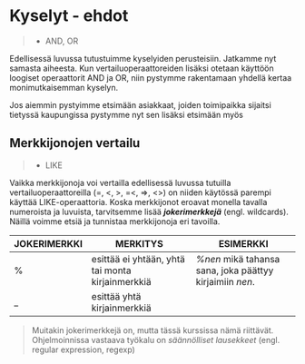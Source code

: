 # Kyselyt - ehdot
>- AND, OR

Edellisessä luvussa tutustuimme kyselyiden perusteisiin.
Jatkamme nyt samasta aiheesta. Kun vertailuoperaattoreiden lisäksi otetaan käyttöön loogiset operaattorit AND ja OR, niin pystymme rakentamaan yhdellä kertaa monimutkaisemman kyselyn.

Jos aiemmin pystyimme etsimään asiakkaat, joiden toimipaikka sijaitsi tietyssä kaupungissa pystymme nyt sen lisäksi etsimään myös 

## Merkkijonojen vertailu
>- LIKE

Vaikka merkkijonoja voi vertailla edellisessä luvussa tutuilla vertailuoperaattoreilla (=, <, >, =<, =>, <>) on niiden käytössä parempi käyttää LIKE-operaattoria. 
Koska merkkijonot eroavat monella tavalla numeroista ja luvuista, tarvitsemme lisää ***jokerimerkkejä*** (engl. wildcards). 
Näillä voimme etsiä ja tunnistaa merkkijonoja eri tavoilla.

| JOKERIMERKKI | MERKITYS | ESIMERKKI |
|---|---|---|
| % | esittää ei yhtään, yhtä tai monta kirjainmerkkiä | *%nen* mikä tahansa sana, joka päättyy kirjaimiin *nen*.  |
| _ | esittää yhtä kirjainmerkkiä |  |

> Muitakin jokerimerkkejä on, mutta tässä kurssissa nämä riittävät.
> Ohjelmoinnissa vastaava työkalu on *säännölliset lausekkeet* (engl. regular expression, regexp)
